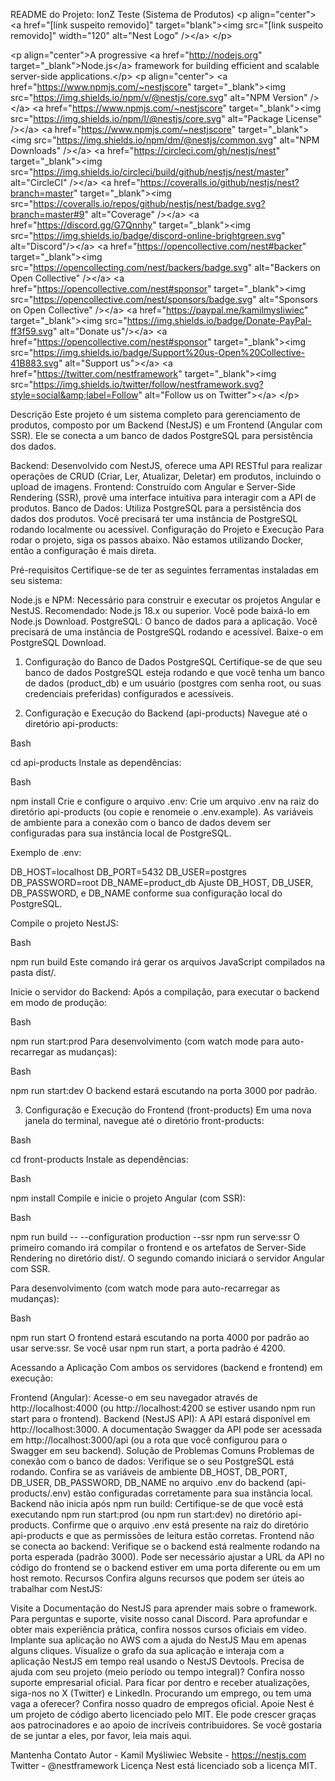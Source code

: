 README do Projeto: IonZ Teste (Sistema de Produtos)
&lt;p align="center">
&lt;a href="[link suspeito removido]" target="blank">&lt;img src="[link suspeito removido]" width="120" alt="Nest Logo" />&lt;/a>
&lt;/p>

&lt;p align="center">A progressive &lt;a href="http://nodejs.org" target="_blank">Node.js&lt;/a> framework for building efficient and scalable server-side applications.&lt;/p>
&lt;p align="center">
&lt;a href="https://www.npmjs.com/~nestjscore" target="_blank">&lt;img src="https://img.shields.io/npm/v/@nestjs/core.svg" alt="NPM Version" />&lt;/a>
&lt;a href="https://www.npmjs.com/~nestjscore" target="_blank">&lt;img src="https://img.shields.io/npm/l/@nestjs/core.svg" alt="Package License" />&lt;/a>
&lt;a href="https://www.npmjs.com/~nestjscore" target="_blank">&lt;img src="https://img.shields.io/npm/dm/@nestjs/common.svg" alt="NPM Downloads" />&lt;/a>
&lt;a href="https://circleci.com/gh/nestjs/nest" target="_blank">&lt;img src="https://img.shields.io/circleci/build/github/nestjs/nest/master" alt="CircleCI" />&lt;/a>
&lt;a href="https://coveralls.io/github/nestjs/nest?branch=master" target="_blank">&lt;img src="https://coveralls.io/repos/github/nestjs/nest/badge.svg?branch=master#9" alt="Coverage" />&lt;/a>
&lt;a href="https://discord.gg/G7Qnnhy" target="_blank">&lt;img src="https://img.shields.io/badge/discord-online-brightgreen.svg" alt="Discord"/>&lt;/a>
&lt;a href="https://opencollective.com/nest#backer" target="_blank">&lt;img src="https://opencollecting.com/nest/backers/badge.svg" alt="Backers on Open Collective" />&lt;/a>
&lt;a href="https://opencollective.com/nest#sponsor" target="_blank">&lt;img src="https://opencollective.com/nest/sponsors/badge.svg" alt="Sponsors on Open Collective" />&lt;/a>
&lt;a href="https://paypal.me/kamilmysliwiec" target="_blank">&lt;img src="https://img.shields.io/badge/Donate-PayPal-ff3f59.svg" alt="Donate us"/>&lt;/a>
&lt;a href="https://opencollective.com/nest#sponsor"  target="_blank">&lt;img src="https://img.shields.io/badge/Support%20us-Open%20Collective-41B883.svg" alt="Support us">&lt;/a>
&lt;a href="https://twitter.com/nestframework" target="_blank">&lt;img src="https://img.shields.io/twitter/follow/nestframework.svg?style=social&amp;label=Follow" alt="Follow us on Twitter">&lt;/a>
&lt;/p>

Descrição
Este projeto é um sistema completo para gerenciamento de produtos, composto por um Backend (NestJS) e um Frontend (Angular com SSR). Ele se conecta a um banco de dados PostgreSQL para persistência dos dados.

Backend: Desenvolvido com NestJS, oferece uma API RESTful para realizar operações de CRUD (Criar, Ler, Atualizar, Deletar) em produtos, incluindo o upload de imagens.
Frontend: Construído com Angular e Server-Side Rendering (SSR), provê uma interface intuitiva para interagir com a API de produtos.
Banco de Dados: Utiliza PostgreSQL para a persistência dos dados dos produtos. Você precisará ter uma instância de PostgreSQL rodando localmente ou acessível.
Configuração do Projeto e Execução
Para rodar o projeto, siga os passos abaixo. Não estamos utilizando Docker, então a configuração é mais direta.

Pré-requisitos
Certifique-se de ter as seguintes ferramentas instaladas em seu sistema:

Node.js e NPM: Necessário para construir e executar os projetos Angular e NestJS. Recomendado: Node.js 18.x ou superior. Você pode baixá-lo em Node.js Download.
PostgreSQL: O banco de dados para a aplicação. Você precisará de uma instância de PostgreSQL rodando e acessível. Baixe-o em PostgreSQL Download.
1. Configuração do Banco de Dados PostgreSQL
Certifique-se de que seu banco de dados PostgreSQL esteja rodando e que você tenha um banco de dados (product_db) e um usuário (postgres com senha root, ou suas credenciais preferidas) configurados e acessíveis.

2. Configuração e Execução do Backend (api-products)
Navegue até o diretório api-products:

Bash

cd api-products
Instale as dependências:

Bash

npm install
Crie e configure o arquivo .env:
Crie um arquivo .env na raiz do diretório api-products (ou copie e renomeie o .env.example). As variáveis de ambiente para a conexão com o banco de dados devem ser configuradas para sua instância local de PostgreSQL.

Exemplo de .env:

DB_HOST=localhost
DB_PORT=5432
DB_USER=postgres
DB_PASSWORD=root
DB_NAME=product_db
Ajuste DB_HOST, DB_USER, DB_PASSWORD, e DB_NAME conforme sua configuração local do PostgreSQL.

Compile o projeto NestJS:

Bash

npm run build
Este comando irá gerar os arquivos JavaScript compilados na pasta dist/.

Inicie o servidor do Backend:
Após a compilação, para executar o backend em modo de produção:

Bash

npm run start:prod
Para desenvolvimento (com watch mode para auto-recarregar as mudanças):

Bash

npm run start:dev
O backend estará escutando na porta 3000 por padrão.

3. Configuração e Execução do Frontend (front-products)
Em uma nova janela do terminal, navegue até o diretório front-products:

Bash

cd front-products
Instale as dependências:

Bash

npm install
Compile e inicie o projeto Angular (com SSR):

Bash

npm run build -- --configuration production --ssr
npm run serve:ssr
O primeiro comando irá compilar o frontend e os artefatos de Server-Side Rendering no diretório dist/. O segundo comando iniciará o servidor Angular com SSR.

Para desenvolvimento (com watch mode para auto-recarregar as mudanças):

Bash

npm run start
O frontend estará escutando na porta 4000 por padrão ao usar serve:ssr. Se você usar npm run start, a porta padrão é 4200.

Acessando a Aplicação
Com ambos os servidores (backend e frontend) em execução:

Frontend (Angular): Acesse-o em seu navegador através de http://localhost:4000 (ou http://localhost:4200 se estiver usando npm run start para o frontend).
Backend (NestJS API): A API estará disponível em http://localhost:3000.
A documentação Swagger da API pode ser acessada em http://localhost:3000/api (ou a rota que você configurou para o Swagger em seu backend).
Solução de Problemas Comuns
Problemas de conexão com o banco de dados:
Verifique se o seu PostgreSQL está rodando.
Confira se as variáveis de ambiente DB_HOST, DB_PORT, DB_USER, DB_PASSWORD, DB_NAME no arquivo .env do backend (api-products/.env) estão configuradas corretamente para sua instância local.
Backend não inicia após npm run build:
Certifique-se de que você está executando npm run start:prod (ou npm run start:dev) no diretório api-products.
Confirme que o arquivo .env está presente na raiz do diretório api-products e que as permissões de leitura estão corretas.
Frontend não se conecta ao backend:
Verifique se o backend está realmente rodando na porta esperada (padrão 3000).
Pode ser necessário ajustar a URL da API no código do frontend se o backend estiver em uma porta diferente ou em um host remoto.
Recursos
Confira alguns recursos que podem ser úteis ao trabalhar com NestJS:

Visite a Documentação do NestJS para aprender mais sobre o framework.
Para perguntas e suporte, visite nosso canal Discord.
Para aprofundar e obter mais experiência prática, confira nossos cursos oficiais em vídeo.
Implante sua aplicação no AWS com a ajuda do NestJS Mau em apenas alguns cliques.
Visualize o grafo da sua aplicação e interaja com a aplicação NestJS em tempo real usando o NestJS Devtools.
Precisa de ajuda com seu projeto (meio período ou tempo integral)? Confira nosso suporte empresarial oficial.
Para ficar por dentro e receber atualizações, siga-nos no X (Twitter) e LinkedIn.
Procurando um emprego, ou tem uma vaga a oferecer? Confira nosso quadro de empregos oficial.
Apoie
Nest é um projeto de código aberto licenciado pelo MIT. Ele pode crescer graças aos patrocinadores e ao apoio de incríveis contribuidores. Se você gostaria de se juntar a eles, por favor, leia mais aqui.

Mantenha Contato
Autor - Kamil Myśliwiec
Website - https://nestjs.com
Twitter - @nestframework
Licença
Nest está licenciado sob a licença MIT.
